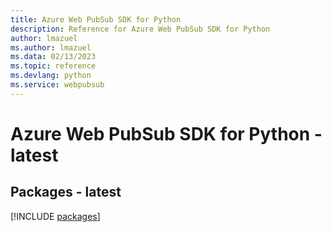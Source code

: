 ```yaml
---
title: Azure Web PubSub SDK for Python
description: Reference for Azure Web PubSub SDK for Python
author: lmazuel
ms.author: lmazuel
ms.data: 02/13/2023
ms.topic: reference
ms.devlang: python
ms.service: webpubsub
---
```

# Azure Web PubSub SDK for Python - latest
## Packages - latest
[!INCLUDE [packages](web-pubsub-index.md)]